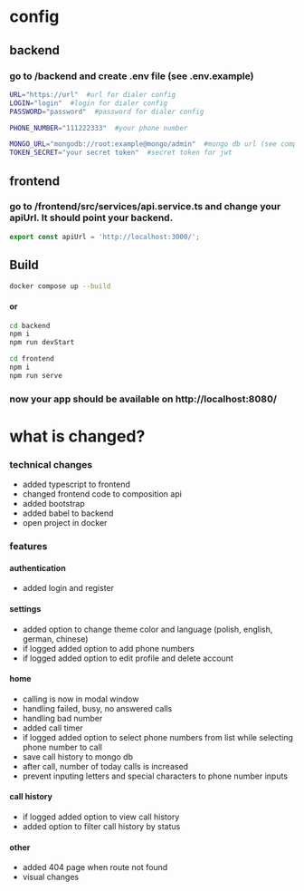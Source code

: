 # config

## backend

### go to /backend and create .env file (see .env.example)

```bash
URL="https://url"  #url for dialer config
LOGIN="login"  #login for dialer config
PASSWORD="password"  #password for dialer config

PHONE_NUMBER="111222333"  #your phone number

MONGO_URL="mongodb://root:example@mongo/admin"  #mongo db url (see compose.yaml)
TOKEN_SECRET="your secret token"  #secret token for jwt
```

## frontend

### go to /frontend/src/services/api.service.ts and change your apiUrl. It should point your backend.

```js
export const apiUrl = 'http://localhost:3000/';
```

## Build

```bash
docker compose up --build
```

#### or

```bash
cd backend
npm i
npm run devStart

cd frontend
npm i
npm run serve
```

### now your app should be available on http://localhost:8080/

# what is changed?

### technical changes

- added typescript to frontend
- changed frontend code to composition api
- added bootstrap
- added babel to backend
- open project in docker

### features

#### authentication

- added login and register

#### settings

- added option to change theme color and language (polish, english, german, chinese)
- if logged added option to add phone numbers
- if logged added option to edit profile and delete account

#### home

- calling is now in modal window
- handling failed, busy, no answered calls
- handling bad number
- added call timer
- if logged added option to select phone numbers from list while selecting phone number to call
- save call history to mongo db
- after call, number of today calls is increased
- prevent inputing letters and special characters to phone number inputs

#### call history

- if logged added option to view call history
- added option to filter call history by status

#### other

- added 404 page when route not found
- visual changes
